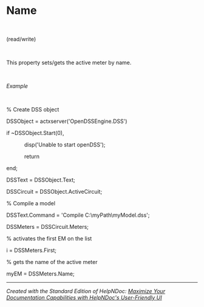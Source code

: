 # Name

&nbsp;

(read/write)

&nbsp;

This property sets/gets the active meter by name.

&nbsp;

*Example*

&nbsp;

% Create DSS object

DSSObject = actxserver('OpenDSSEngine.DSS')

if ~DSSObject.Start(0),

&nbsp; &nbsp; &nbsp; &nbsp; &nbsp; &nbsp; disp('Unable to start openDSS');

&nbsp; &nbsp; &nbsp; &nbsp; &nbsp; &nbsp; return

end;

DSSText = DSSObject.Text;

DSSCircuit = DSSObject.ActiveCircuit;

% Compile a model &nbsp; &nbsp;

DSSText.Command = 'Compile C:\\myPath\\myModel.dss';

DSSMeters = DSSCircuit.Meters;

% activates the first EM on the list

i = DSSMeters.First;

% gets the name of the active meter

myEM = DSSMeters.Name;

***
_Created with the Standard Edition of HelpNDoc: [Maximize Your Documentation Capabilities with HelpNDoc's User-Friendly UI](<https://www.helpndoc.com/feature-tour/stunning-user-interface/>)_
